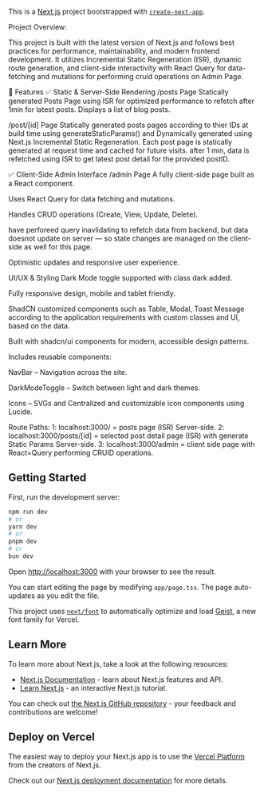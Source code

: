 This is a [Next.js](https://nextjs.org) project bootstrapped with [`create-next-app`](https://nextjs.org/docs/app/api-reference/cli/create-next-app).

Project Overview: 

This project is built with the latest version of Next.js and follows best practices for performance, maintainability, and modern frontend development. It utilizes Incremental Static Regeneration (ISR), dynamic route generation, and client-side interactivity with React Query for data-fetching and mutations for performing cruid operations on Admin Page.

🧱 Features
✅ Static & Server-Side Rendering
/posts Page
Statically generated Posts Page using ISR for optimized performance to refetch after 1min for latest posts.  Displays a list of blog posts.

/post/[id] Page
Statically generated posts pages according to thier IDs at build time using generateStaticParams() and Dynamically generated using Next.js Incremental Static Regeneration. Each post page is statically generated at request time and cached for future visits. after 1 min, data is refetched using ISR to get latest post detail for the provided postID.

✅ Client-Side Admin Interface
/admin Page
A fully client-side page built as a React component.

Uses React Query for data fetching and mutations.

Handles CRUD operations (Create, View, Update, Delete).

have perforeed query inavlidating to refetch data from backend, but data doesnot update on server — so state changes are managed on the client-side as well for this page.

Optimistic updates and responsive user experience.

UI/UX & Styling
Dark Mode toggle supported with class dark added.

Fully responsive design, mobile and tablet friendly.

ShadCN customized components such as Table, Modal, Toast Message according to the application requirements with custom classes and UI, based on the data.

Built with shadcn/ui components for modern, accessible design patterns.

Includes reusable components:

NavBar – Navigation across the site.

DarkModeToggle – Switch between light and dark themes.

Icons – SVGs and Centralized and customizable icon components using Lucide.

Route Paths:
1: localhost:3000/ = posts page (ISR) Server-side.
2: localhost:3000/posts/[id] = selected post detail page (ISR) with generate Static Params Server-side.
3: localhost:3000/admin = client side page with React=Query performing CRUID operations.

## Getting Started

First, run the development server:

```bash
npm run dev
# or
yarn dev
# or
pnpm dev
# or
bun dev
```

Open [http://localhost:3000](http://localhost:3000) with your browser to see the result.

You can start editing the page by modifying `app/page.tsx`. The page auto-updates as you edit the file.

This project uses [`next/font`](https://nextjs.org/docs/app/building-your-application/optimizing/fonts) to automatically optimize and load [Geist](https://vercel.com/font), a new font family for Vercel.

## Learn More

To learn more about Next.js, take a look at the following resources:

- [Next.js Documentation](https://nextjs.org/docs) - learn about Next.js features and API.
- [Learn Next.js](https://nextjs.org/learn) - an interactive Next.js tutorial.

You can check out [the Next.js GitHub repository](https://github.com/vercel/next.js) - your feedback and contributions are welcome!

## Deploy on Vercel

The easiest way to deploy your Next.js app is to use the [Vercel Platform](https://vercel.com/new?utm_medium=default-template&filter=next.js&utm_source=create-next-app&utm_campaign=create-next-app-readme) from the creators of Next.js.

Check out our [Next.js deployment documentation](https://nextjs.org/docs/app/building-your-application/deploying) for more details.
